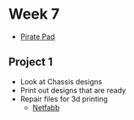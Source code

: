 # Week 7

+ [Pirate Pad](http://piratepad.net/ep/pad/view/ro.B8MdXW-fXTZ/latest)

## Project 1

+ Look at Chassis designs
+ Print out designs that are ready
+ Repair files for 3d printing
	+ [Netfabb](https://service.netfabb.com/service.php)